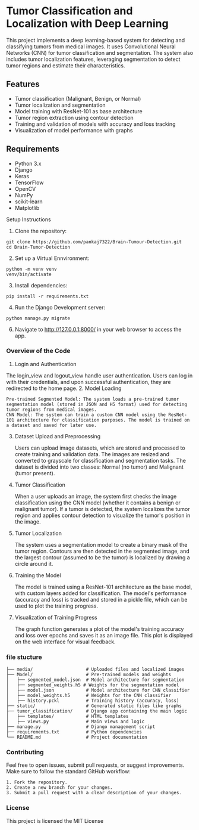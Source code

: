 # Tumor Classification and Localization with Deep Learning

This project implements a deep learning-based system for detecting and classifying tumors from medical images. It uses Convolutional Neural Networks (CNN) for tumor classification and segmentation. The system also includes tumor localization features, leveraging segmentation to detect tumor regions and estimate their characteristics.

## Features

- Tumor classification (Malignant, Benign, or Normal)
- Tumor localization and segmentation
- Model training with ResNet-101 as base architecture
- Tumor region extraction using contour detection
- Training and validation of models with accuracy and loss tracking
- Visualization of model performance with graphs

## Requirements

- Python 3.x
- Django
- Keras
- TensorFlow
- OpenCV
- NumPy
- scikit-learn
- Matplotlib


Setup Instructions
1. Clone the repository:
```
git clone https://github.com/pankaj7322/Brain-Tumour-Detection.git
cd Brain-Tumor-Detection
```
2. Set up a Virtual Ennvironment:
```
python -m venv venv
venv/bin/activate
```
3. Install dependencies:
```
pip install -r requirements.txt
```
4. Run the Django Development server: 
```
python manage.py migrate
```
6. Navigate to http://127.0.0.1:8000/ in your web browser to access the app.

### Overview of the Code
1. Login and Authentication

The login_view and logout_view handle user authentication. Users can log in with their credentials, and upon successful authentication, they are redirected to the home page.
2. Model Loading

    Pre-trained Segmented Model: The system loads a pre-trained tumor segmentation model (stored in JSON and H5 format) used for detecting tumor regions from medical images.
    CNN Model: The system can train a custom CNN model using the ResNet-101 architecture for classification purposes. The model is trained on a dataset and saved for later use.

3. Dataset Upload and Preprocessing

    Users can upload image datasets, which are stored and processed to create training and validation data. The images are resized and converted to grayscale for classification and segmentation tasks.
    The dataset is divided into two classes: Normal (no tumor) and Malignant (tumor present).

4. Tumor Classification

    When a user uploads an image, the system first checks the image classification using the CNN model (whether it contains a benign or malignant tumor).
    If a tumor is detected, the system localizes the tumor region and applies contour detection to visualize the tumor's position in the image.

5. Tumor Localization

    The system uses a segmentation model to create a binary mask of the tumor region.
    Contours are then detected in the segmented image, and the largest contour (assumed to be the tumor) is localized by drawing a circle around it.

6. Training the Model

    The model is trained using a ResNet-101 architecture as the base model, with custom layers added for classification.
    The model's performance (accuracy and loss) is tracked and stored in a pickle file, which can be used to plot the training progress.

7. Visualization of Training Progress

    The graph function generates a plot of the model's training accuracy and loss over epochs and saves it as an image file.
    This plot is displayed on the web interface for visual feedback.
    
    
### file stucture
```
├── media/                    # Uploaded files and localized images
├── Model/                    # Pre-trained models and weights
│   ├── segmented_model.json  # Model architecture for segmentation
│   ├── segmented_weights.h5 # Weights for the segmentation model
│   ├── model.json            # Model architecture for CNN classifier
│   ├── model_weights.h5      # Weights for the CNN classifier
│   ├── history.pckl          # Training history (accuracy, loss)
├── static/                   # Generated static files like graphs
├── tumor_classification/     # Django app containing the main logic
│   ├── templates/            # HTML templates
│   ├── views.py              # Main views and logic
├── manage.py                 # Django management script
├── requirements.txt          # Python dependencies
└── README.md                 # Project documentation
```
### Contributing

Feel free to open issues, submit pull requests, or suggest improvements. Make sure to follow the standard GitHub workflow:

    1. Fork the repository.
    2. Create a new branch for your changes.
    3. Submit a pull request with a clear description of your changes.

### License
This project is licensed the MIT License


